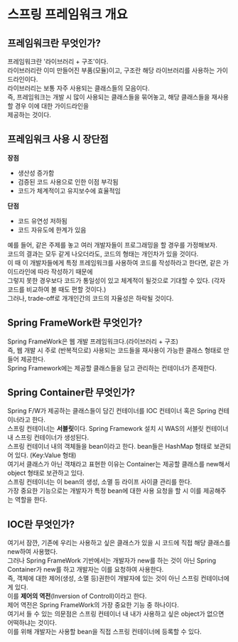 스프링 프레임워크 개요
=================

프레임워크란 무엇인가?
-----------------
프레임워크란 '라이브러리 + 구조'이다.  
라이브러리란 이미 만들어진 부품(모듈)이고, 구조란 해당 라이브러리를 사용하는 가이드라인이다.  
라이브러리는 보통 자주 사용되는 클래스들의 모음이다.  
즉, 프레임워크는 개발 시 많이 사용되는 클래스들을 묶어놓고, 해당 클래스들을 재사용할 경우 이에 대한 가이드라인을  
제공하는 것이다.  

프레임워크 사용 시 장단점
-------------------

**장점**  

- 생산성 증가함
- 검증된 코드 사용으로 인한 이점 부각됨
- 코드가 체계적이고 유지보수에 효율적임

**단점**
- 코드 유연성 저하됨
- 코드 자유도에 한계가 있음

예를 들어, 같은 주제를 놓고 여러 개발자들이 프로그래밍을 할 경우를 가정해보자.  
코드의 결과는 모두 같게 나오더라도, 코드의 형태는 개인차가 있을 것이다.  
이 때 이 개발자들에게 특정 프레임워크를 사용하여 코드를 작성하라고 한다면, 같은 가이드라인에 따라 작성하기 때문에  
그렇지 못한 경우보다 코드가 통일성이 있고 체계적이 될것으로 기대할 수 있다. (각자 코드를 비교하여 볼 때도 편할 것이다.)  
그러나, trade-off로 개개인간의 코드의 자율성은 하락될 것이다.

Spring FrameWork란 무엇인가?
--------------------------
Spring FrameWork은 웹 개발 프레임워크다.(라이브러리 + 구조)  
즉, 웹 개발 시 주로 (반복적으로) 사용되는 코드들을 재사용이 가능한 클래스 형태로 만들어 제공한다.  
Spring Framework에는 제공할 클래스들을 담고 관리하는 컨테이너가 존재한다.

Spring Container란 무엇인가?
------------------------
Spring F/W가 제공하는 클래스들이 담긴 컨테이너를 IOC 컨테이너 혹은 Spring 컨테이너라고 한다.  
스프링 컨테이너는 **서블릿**이다. Spring Framework 설치 시 WAS의 서블릿 컨테이너 내 스프링 컨테이너가 생성된다.  
스프링 컨테이너 내의 객체들을 bean이라고 한다. bean들은 HashMap 형태로 보관되어 있다. (Key:Value 형태)  
여기서 클래스가 아닌 객채라고 표현한 이유는 Container는 제공할 클래스를 new해서 object 형태로 보관하고 있다.  
스프링 컨테이너는 이 bean의 생성, 소멸 등 라이프 사이클 관리를 한다.  
가장 중요한 기능으로는 개발자가 특정 bean에 대한 사용 요청을 할 시 이를 제공해주는 역할을 한다.

IOC란 무엇인가?
---------------
여기서 잠깐, 기존에 우리는 사용하고 싶은 클래스가 있을 시 코드에 직접 해당 클래스를 new하여 사용했다.  
그러나 Spring FrameWork 기반에서는 개발자가 new를 하는 것이 아닌 Spring Container가 new를 하고 개발자는 이를 요청하여 사용한다.  
즉, 객체에 대한 제어(생성, 소멸 등)권한이 개발자에 있는 것이 아닌 스프링 컨테이너에게 있다.  
이를 **제어의 역전**(Inversion of Controll)이라고 한다.  
제어 역전은 Spring FrameWork의 가장 중요한 기능 중 하나이다.   
여기서 들 수 있는 의문점은 스프링 컨테이너 내 내가 사용하고 싶은 object가 없으면 어떡하냐는 것이다.  
이를 위해 개발자는 사용할 bean을 직접 스프링 컨테이너에 등록할 수 있다.

